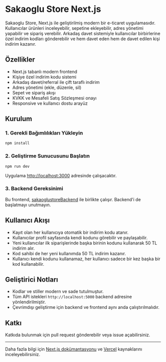 # Sakaoglu Store Next.js

Sakaoglu Store, Next.js ile geliştirilmiş modern bir e-ticaret uygulamasıdır. Kullanıcılar ürünleri inceleyebilir, sepetine ekleyebilir, adres yönetimi yapabilir ve sipariş verebilir. Arkadaş davet sistemiyle kullanıcılar birbirlerine özel indirim kodları gönderebilir ve hem davet eden hem de davet edilen kişi indirim kazanır.

## Özellikler
- Next.js tabanlı modern frontend
- Kişiye özel indirim kodu sistemi
- Arkadaş davet/referral ile çift taraflı indirim
- Adres yönetimi (ekle, düzenle, sil)
- Sepet ve sipariş akışı
- KVKK ve Mesafeli Satış Sözleşmesi onayı
- Responsive ve kullanıcı dostu arayüz

## Kurulum

### 1. Gerekli Bağımlılıkları Yükleyin
```bash
npm install
```

### 2. Geliştirme Sunucusunu Başlatın
```bash
npm run dev
```

Uygulama [http://localhost:3000](http://localhost:3000) adresinde çalışacaktır.

### 3. Backend Gereksinimi
Bu frontend, [sakaoglustoreBackend](https://github.com/sakaoglu/sakaoglustoreBackend) ile birlikte çalışır. Backend'i de başlatmayı unutmayın.

## Kullanıcı Akışı
- Kayıt olan her kullanıcıya otomatik bir indirim kodu atanır.
- Kullanıcılar profil sayfasında kendi kodunu görebilir ve paylaşabilir.
- Yeni kullanıcılar ilk siparişlerinde başka birinin kodunu kullanarak 50 TL indirim alır.
- Kod sahibi de her yeni kullanımda 50 TL indirim kazanır.
- Kullanıcı kendi kodunu kullanamaz, her kullanıcı sadece bir kez başka bir kod kullanabilir.

## Geliştirici Notları
- Kodlar ve stiller modern ve sade tutulmuştur.
- Tüm API istekleri `http://localhost:5000` backend adresine yönlendirilmiştir.
- Çevrimdışı geliştirme için backend ve frontend aynı anda çalıştırılmalıdır.

## Katkı
Katkıda bulunmak için pull request gönderebilir veya issue açabilirsiniz.

---

Daha fazla bilgi için [Next.js dokümantasyonu](https://nextjs.org/docs) ve [Vercel](https://vercel.com/) kaynaklarını inceleyebilirsiniz.
